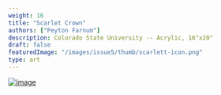 ```yaml
---
weight: 16
title: "Scarlet Crown"
authors: ["Peyton Farnum"]
description: Colorado State University -- Acrylic, 16"x20"
draft: false
featuredImage: "/images/issue5/thumb/scarlett-icon.png"
type: art
---
```


<a href = "/images/issue5/scarlett-crown.jpeg" data-lightbox="16">![image](/images/issue5/scarlett-crown.jpeg#issues)</a>